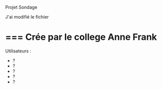 Projet Sondage

J'ai modifié le fichier

===
Crée par le college Anne Frank
===
Utilisateurs :
- ?
- ?
- ?
- ?
- ?
